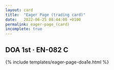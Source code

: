 ```yaml
---
layout: card
title:  "Eager Page (trading card)"
date:   2022-06-25 08:44:00 +0100
permalink: eager-page_(card)
incomplete: true
---
```


## DOA 1st &middot; EN-082 C

{% include templates/eager-page-doa1e.html %}